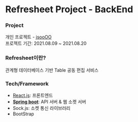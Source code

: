 # Refresheet Project - BackEnd

### Project
개인 프로젝트 - [jsooOO](https://github.com/kjsu0209)  
프로젝트 기간: 2021.08.09 ~ 2021.08.20

### Refresheet이란?
관계형 데이터베이스 기반 Table 공동 편집 서비스

### Tech/Framework
- [React.js](https://github.com/kjsu0209/Refresheet_frontend): 프론트엔드
- **[Spring boot](https://github.com/kjsu0209/Refresheet_backend)**: API 서버 & 웹 소켓 서버
- Sock.js: 소켓 통신 라이브러리
- BootStrap

